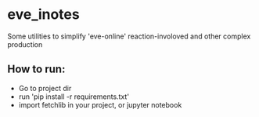 # eve_inotes
Some utilities to simplify 'eve-online' reaction-involoved and other complex production

## How to run:
* Go to project dir
* run 'pip install -r requirements.txt'
* import fetchlib in your project, or jupyter notebook

